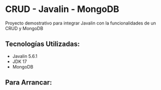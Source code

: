 # CRUD - Javalin - MongoDB

Proyecto demostrativo para integrar Javalin con la funcionalidades de un CRUD y MongoDB

## Tecnologías Utilizadas:
* Javalin 5.6.1
* JDK 17
* MongoDB

## Para Arrancar:

